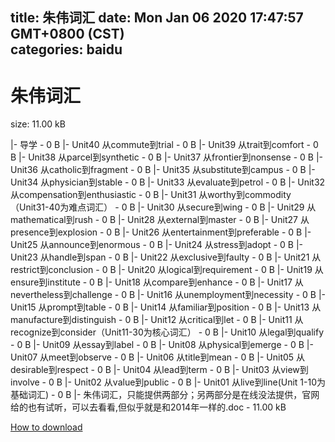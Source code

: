 
title: 朱伟词汇
date: Mon Jan 06 2020 17:47:57 GMT+0800 (CST)    
categories: baidu
---

# 朱伟词汇
size: 11.00 kB
 
 
|- 导学 - 0 B
|- Unit40 从commute到trial - 0 B
|- Unit39 从trait到comfort - 0 B
|- Unit38 从parcel到synthetic - 0 B
|- Unit37 从frontier到nonsense - 0 B
|- Unit36 从catholic到fragment - 0 B
|- Unit35 从substitute到campus - 0 B
|- Unit34 从physician到stable - 0 B
|- Unit33 从evaluate到petrol - 0 B
|- Unit32 从compensation到enthusiastic - 0 B
|- Unit31 从worthy到commodity（Unit31-40为难点词汇） - 0 B
|- Unit30 从secure到wing - 0 B
|- Unit29 从mathematical到rush - 0 B
|- Unit28 从external到master - 0 B
|- Unit27 从presence到explosion - 0 B
|- Unit26 从entertainment到preferable - 0 B
|- Unit25 从announce到enormous - 0 B
|- Unit24 从stress到adopt - 0 B
|- Unit23 从handle到span - 0 B
|- Unit22 从exclusive到faulty - 0 B
|- Unit21 从restrict到conclusion - 0 B
|- Unit20 从logical到requirement - 0 B
|- Unit19 从ensure到institute - 0 B
|- Unit18 从compare到enhance - 0 B
|- Unit17 从nevertheless到challenge - 0 B
|- Unit16 从unemployment到necessity - 0 B
|- Unit15 从prompt到table - 0 B
|- Unit14 从familiar到position - 0 B
|- Unit13 从manufacture到distinguish - 0 B
|- Unit12 从critical到let - 0 B
|- Unit11 从recognize到consider（Unit11-30为核心词汇） - 0 B
|- Unit10 从legal到qualify - 0 B
|- Unit09 从essay到label - 0 B
|- Unit08 从physical到emerge - 0 B
|- Unit07 从meet到observe - 0 B
|- Unit06 从title到mean - 0 B
|- Unit05 从desirable到respect - 0 B
|- Unit04 从lead到term - 0 B
|- Unit03 从view到involve - 0 B
|- Unit02 从value到public - 0 B
|- Unit01 从live到line(Unit 1-10为基础词汇) - 0 B
|- 朱伟词汇，只能提供两部分；另两部分是在线没法提供，官网给的也有试听，可以去看看,但似乎就是和2014年一样的.doc - 11.00 kB

[How to download](https://bpcam.bemobtrk.com/go/2ceec3aa-1ca2-46d6-b9ff-aaa5c184517c?jno=4944)